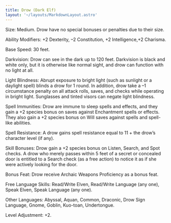 ```yaml
---
title: Drow (Dark Elf)
layout: '~/layouts/MarkdownLayout.astro'
---
```

Size: Medium. Drow have no special bonuses or penalties due to their size.

Ability Modifiers: +2 Dexterity, –2 Constitution, +2 Intelligence,+2 Charisma.

Base Speed: 30 feet.

Darkvision: Drow can see in the dark up to 120 feet. Darkvision is black and
white only, but it is otherwise like normal sight, and drow can function with
no light at all.

Light Blindness: Abrupt exposure to bright light (such as sunlight or a
daylight spell) blinds a drow for 1 round. In addition, drow take a –1
circumstance penalty on all attack rolls, saves, and checks while operating in
bright light. Sunglasses and tinted visors can negate light blindness.

Spell Immunities: Drow are immune to sleep spells and effects, and they gain a
+2 species bonus on saves against Enchantment spells or effects. They also
gain a +2 species bonus on Will saves against spells and spell-like abilities.

Spell Resistance: A drow gains spell resistance equal to 11 + the drow’s
character level (if any).

Skill Bonuses: Drow gain a +2 species bonus on Listen, Search, and Spot
checks. A drow who merely passes within 5 feet of a secret or concealed door
is entitled to a Search check (as a free action) to notice it as if she were
actively looking for the door.

Bonus Feat: Drow receive Archaic Weapons Proficiency as a bonus feat.

Free Language Skills: Read/Write Elven, Read/Write Language (any one), Speak
Elven, Speak Language (any one).

Other Languages: Abyssal, Aquan, Common, Draconic, Drow Sign Language, Gnome,
Goblin, Kuo-toan, Undertongue.

Level Adjustment: +2.

